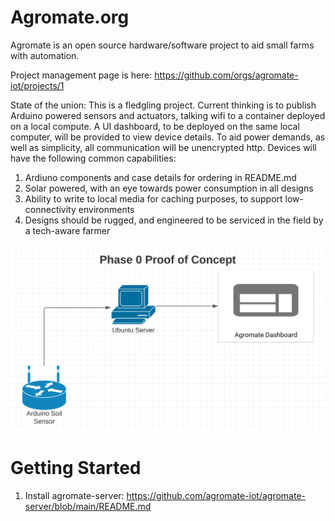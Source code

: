 # Agromate.org
Agromate is an open source hardware/software project to aid small farms with automation.

Project management page is here: https://github.com/orgs/agromate-iot/projects/1

State of the union:
This is a fledgling project.  Current thinking is to publish Arduino powered sensors and actuators, talking wifi to a container deployed on a local compute.  A UI dashboard, to be deployed on the same local computer, will be provided to view device details.  To aid power demands, as well as simplicity, all communication will be unencrypted http.  Devices will have the following common capabilities:
1. Ardiuno components and case details for ordering in README.md
1. Solar powered, with an eye towards power consumption in all designs
1. Ability to write to local media for caching purposes, to support low-connectivity environments
1. Designs should be rugged, and engineered to be serviced in the field by a tech-aware farmer

![High Level Design](https://github.com/agromate-iot/agromate-docs/blob/main/img/hldPhase0.png)

# Getting Started
1. Install agromate-server: https://github.com/agromate-iot/agromate-server/blob/main/README.md
